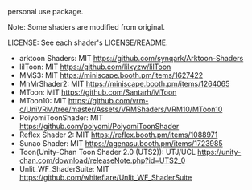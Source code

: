 personal use package.

Note: Some shaders are modified from original.

LICENSE: See each shader's LICENSE/README.

* arktoon Shaders: MIT https://github.com/synqark/Arktoon-Shaders
* lilToon: MIT https://github.com/lilxyzw/lilToon
* MMS3: MIT https://miniscape.booth.pm/items/1627422
* MnMrShader2: MIT https://miniscape.booth.pm/items/1264065
* MToon: MIT https://github.com/Santarh/MToon
* MToon10: MIT https://github.com/vrm-c/UniVRM/tree/master/Assets/VRMShaders/VRM10/MToon10
* PoiyomiToonShader: MIT https://github.com/poiyomi/PoiyomiToonShader
* Reflex Shader 2: MIT https://reflex.booth.pm/items/1088971
* Sunao Shader: MIT https://agenasu.booth.pm/items/1723985
* Toon(Unity-Chan Toon Shader 2.0 (UTS2)): UTJ/UCL https://unity-chan.com/download/releaseNote.php?id=UTS2_0
* Unlit_WF_ShaderSuite: MIT https://github.com/whiteflare/Unlit_WF_ShaderSuite
 